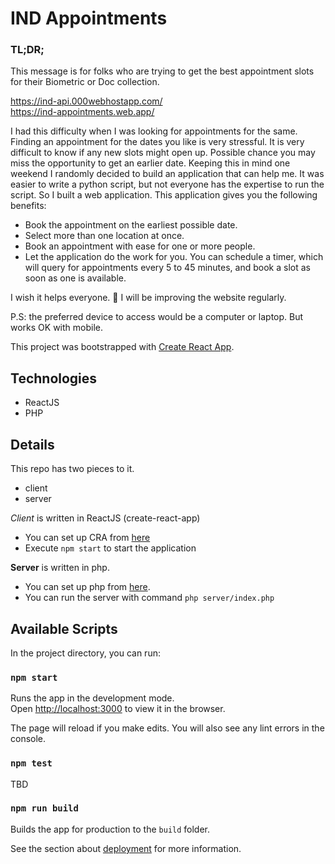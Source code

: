 # IND Appointments

### TL;DR;

This message is for folks who are trying to get the best appointment slots for
their Biometric or Doc collection.

https://ind-api.000webhostapp.com/ \
https://ind-appointments.web.app/

I had this difficulty when I was looking for appointments for the same. Finding
an appointment for the dates you like is very stressful. It is very difficult to
know if any new slots might open up. Possible chance you may miss the
opportunity to get an earlier date. Keeping this in mind one weekend I randomly
decided to build an application that can help me. It was easier to write a
python script, but not everyone has the expertise to run the script. So I built
a web application. This application gives you the following benefits:

- Book the appointment on the earliest possible date.
- Select more than one location at once.
- Book an appointment with ease for one or more people.
- Let the application do the work for you. You can schedule a timer, which will
  query for appointments every 5 to 45 minutes, and book a slot as soon as one
  is available.

I wish it helps everyone. 🙂 I will be improving the website regularly.

P.S: the preferred device to access would be a computer or laptop. But works OK
with mobile.

This project was bootstrapped with
[Create React App](https://github.com/facebook/create-react-app).

## Technologies

- ReactJS
- PHP

## Details

This repo has two pieces to it.

- client
- server

_Client_ is written in ReactJS (create-react-app)

- You can set up CRA from
  [here](https://reactjs.org/docs/create-a-new-react-app.html)
- Execute `npm start` to start the application

**Server** is written in php.

- You can set up php from
  [here](https://www.php.net/manual/en/install.macosx.php).
- You can run the server with command `php server/index.php`

## Available Scripts

In the project directory, you can run:

### `npm start`

Runs the app in the development mode.\
Open [http://localhost:3000](http://localhost:3000) to view it in the browser.

The page will reload if you make edits. You will also see any lint errors in the
console.

### `npm test`

TBD

### `npm run build`

Builds the app for production to the `build` folder.

See the section about
[deployment](https://facebook.github.io/create-react-app/docs/deployment) for
more information.
